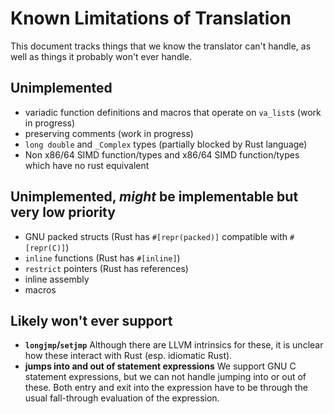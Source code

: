 # Known Limitations of Translation
This document tracks things that we know the translator can't handle, as well as things it probably won't ever handle.

## Unimplemented

  * variadic function definitions and macros that operate on `va_list`s (work in progress)
  * preserving comments (work in progress)
  * `long double` and `_Complex` types (partially blocked by Rust language)
  * Non x86/64 SIMD function/types and x86/64 SIMD function/types which have no rust equivalent

## Unimplemented, _might_ be implementable but very low priority

  * GNU packed structs (Rust has `#[repr(packed)]` compatible with `#[repr(C)]`)
  * `inline` functions (Rust has `#[inline]`)
  * `restrict` pointers (Rust has references)
  * inline assembly
  * macros

## Likely won't ever support

  * __`longjmp`/`setjmp`__ Although there are LLVM intrinsics for these, it is unclear how these interact with Rust (esp. idiomatic Rust).
  * __jumps into and out of statement expressions__ We support GNU C statement expressions, but we can not handle jumping into or out of these. Both entry and exit into the expression have to be through the usual fall-through evaluation of the expression.

